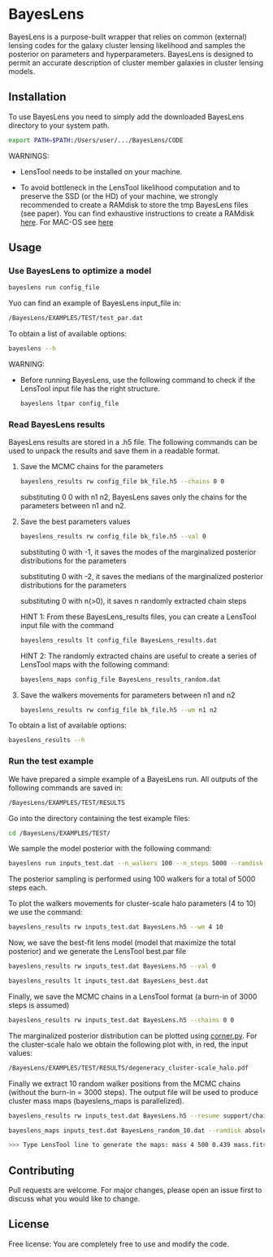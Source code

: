 # BayesLens

BayesLens is a purpose-built wrapper that relies on common (external) lensing codes for the galaxy cluster lensing likelihood and samples the posterior on parameters and hyperparameters. BayesLens is designed to permit an accurate description of cluster member galaxies in cluster lensing models.

## Installation

To use BayesLens you need to simply add the downloaded BayesLens directory to your system path.

```bash
export PATH=$PATH:/Users/user/.../BayesLens/CODE
```

WARNINGS:
- LensTool needs to be installed on your machine.

- To avoid bottleneck in the LensTool likelihood computation and to preserve the SSD (or the HD) of your machine, we strongly recommended to create a RAMdisk to store the tmp BayesLens files (see paper). You can find exhaustive instructions to create a RAMdisk [here](https://www.jamescoyle.net/how-to/943-create-a-ram-disk-in-linux). For MAC-OS see [here](https://blog.macsales.com/46348-how-to-create-and-use-a-ram-disk-with-your-mac-warnings-included/)


## Usage

### Use BayesLens to optimize a model

```bash
bayeslens run config_file
```

Yuo can find an example of BayesLens input_file in:
```bash
/BayesLens/EXAMPLES/TEST/test_par.dat
```

To obtain a list of available options:

```bash
bayeslens --h
```

WARNING:

- Before running BayesLens, use the following command to check if the LensTool input file has the right structure.

    ```bash
    bayeslens ltpar config_file
    ```

### Read BayesLens results
BayesLens results are stored in a .h5 file. The following commands can be used to unpack the results and save them in a readable format.

1) Save the MCMC chains for the parameters
    ```bash
    bayeslens_results rw config_file bk_file.h5 --chains 0 0
    ```
   substituting 0 0 with n1 n2, BayesLens saves only the chains for the parameters between n1 and n2. 

2) Save the best parameters values
    ```bash
    bayeslens_results rw config_file bk_file.h5 --val 0
    ```
   substituting 0 with -1, it saves the modes of the marginalized posterior distributions for the parameters
   
   substituting 0 with -2, it saves the medians of the marginalized posterior distributions for the parameters
   
   substituting 0 with n(>0), it saves n randomly extracted chain steps

    HINT 1: From these BayesLens_results files, you can create a LensTool input file with the command
    ```bash
    bayeslens_results lt config_file BayesLens_results.dat
    ```
    HINT 2: The randomly extracted chains are useful to create a series of LensTool maps with the following command:
    ```bash
    bayeslens_maps config_file BayesLens_results_random.dat
    ```

3) Save the walkers movements for parameters between n1 and n2
    ```bash
    bayeslens_results rw config_file bk_file.h5 --wm n1 n2
    ```
   

To obtain a list of available options:

```bash
bayeslens_results --h
```

### Run the test example
We have prepared a simple example of a BayesLens run. All outputs of the following commands are saved in:
```bash
/BayesLens/EXAMPLES/TEST/RESULTS
```

Go into the directory containing the test example files:
```bash
cd /BayesLens/EXAMPLES/TEST/
```

We sample the model posterior with the following command:
```bash
bayeslens run inputs_test.dat --n_walkers 100 --n_steps 5000 --ramdisk absolute_path_to_ramdisk
```
The posterior sampling is performed using 100 walkers for a total of 5000 steps each.

To plot the walkers movements for cluster-scale halo parameters (4 to 10) we use the command:
```bash
bayeslens_results rw inputs_test.dat BayesLens.h5 --wm 4 10
```
Now, we save the best-fit lens model (model that maximize the total posterior) and we generate the LensTool best.par file
```bash
bayeslens_results rw inputs_test.dat BayesLens.h5 --val 0
```
```bash
bayeslens_results lt inputs_test.dat BayesLens_best.dat
```

Finally, we save the MCMC chains in a LensTool format (a burn-in of 3000 steps is assumed)
```bash
bayeslens_results rw inputs_test.dat BayesLens.h5 --chains 0 0
```

The marginalized posterior distribution can be plotted using [corner.py](https://corner.readthedocs.io/en/latest/index.html). For the cluster-scale halo we obtain the following plot with, in red, the input values:

```bash
/BayesLens/EXAMPLES/TEST/RESULTS/degeneracy_cluster-scale_halo.pdf
```
Finally we extract 10 random walker positions from the MCMC chains (without the burn-in = 3000 steps). The output file will be used to produce cluster mass maps (bayeslens_maps is parallelized).
```bash
bayeslens_results rw inputs_test.dat BayesLens.h5 --resume support/chains_burnin_3000.npy --val 10

bayeslens_maps inputs_test.dat BayesLens_random_10.dat --ramdisk absolute_path_to_ramdisk

>>> Type LensTool line to generate the maps: mass 4 500 0.439 mass.fits
```


## Contributing
Pull requests are welcome. For major changes, please open an issue first to discuss what you would like to change.

## License
Free license: You are completely free to use and modify the code.
